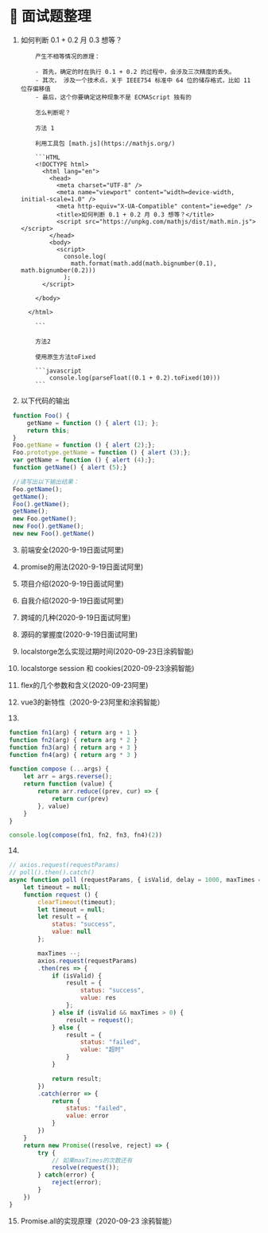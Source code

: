 <!--
 * @Author: DuYa
 * @LastEditors: DuYa
 -->

# 💯 面试题整理

1.  如何判断 0.1 + 0.2 月 0.3 想等？

            产生不相等情况的原理：

            - 首先，确定的时在执行 0.1 + 0.2 的过程中，会涉及三次精度的丢失。
            - 其次， 涉及一个技术点，关于 IEEE754 标准中 64 位的储存格式，比如 11 位存偏移值
            - 最后，这个你要确定这种现象不是 ECMAScript 独有的

            怎么判断呢？

            方法 1

            利用工具包 [math.js](https://mathjs.org/)

            ```HTML
            <!DOCTYPE html>
              <html lang="en">
                <head>
                  <meta charset="UTF-8" />
                  <meta name="viewport" content="width=device-width, initial-scale=1.0" />
                  <meta http-equiv="X-UA-Compatible" content="ie=edge" />
                  <title>如何判断 0.1 + 0.2 月 0.3 想等？</title>
                  <script src="https://unpkg.com/mathjs/dist/math.min.js"></script>
                </head>
                <body>
                  <script>
                    console.log(
                      math.format(math.add(math.bignumber(0.1), math.bignumber(0.2)))
                    );
              </script>

            </body>

          </html>

            ```

            方法2

            使用原生方法toFixed

            ```javascript
                console.log(parseFloat((0.1 + 0.2).toFixed(10)))
            ```
2. 以下代码的输出
```javascript
 function Foo() {
     getName = function () { alert (1); };
     return this;
 }
 Foo.getName = function () { alert (2);};
 Foo.prototype.getName = function () { alert (3);};
 var getName = function () { alert (4);};
 function getName() { alert (5);}

 //请写出以下输出结果：
 Foo.getName();
 getName();
 Foo().getName();
 getName();
 new Foo.getName();
 new Foo().getName();
 new new Foo().getName()
```

3. 前端安全(2020-9-19日面试阿里)

4. promise的用法(2020-9-19日面试阿里)

5. 项目介绍(2020-9-19日面试阿里)

6. 自我介绍(2020-9-19日面试阿里)

7. 跨域的几种(2020-9-19日面试阿里)

8. 源码的掌握度(2020-9-19日面试阿里)

9. localstorge怎么实现过期时间(2020-09-23日涂鸦智能)

10. localstorge session 和 cookies(2020-09-23涂鸦智能)

11. flex的几个参数和含义(2020-09-23阿里)

12. vue3的新特性（2020-9-23阿里和涂鸦智能）

13.
```javascript
function fn1(arg) { return arg + 1 }
function fn2(arg) { return arg * 2 }
function fn3(arg) { return arg + 3 }
function fn4(arg) { return arg * 3 }

function compose (...args) {
    let arr = args.reverse();
    return function (value) {
        return arr.reduce((prev, cur) => {
            return cur(prev)
        }, value)
    }
}

console.log(compose(fn1, fn2, fn3, fn4)(2))
``` 

14.
```js
// axios.request(requestParams)
// poll().then().catch()
async function poll (requestParams, { isValid, delay = 1000, maxTimes = 1 }) {
    let timeout = null;
    function request () {
        clearTimeout(timeout);
        let timeout = null;
        let result = {
            status: "success",
            value: null
        };

        maxTimes --;
        axios.request(requestParams)
        .then(res => {
            if (isValid) {
                result = {
                    status: "success",
                    value: res
                };
            } else if (isValid && maxTimes > 0) {
                result = request();
            } else {
                result = {
                    status: "failed",
                    value: "超时"
                }
            }

            return result;
        })
        .catch(error => {
            return {
                status: "failed",
                value: error
            }
        })
    }
    return new Promise((resolve, reject) => {
        try {
            // 如果maxTimes的次数还有
            resolve(request());
        } catch(error) {
            reject(error);
        }
    })
}

```
15. Promise.all的实现原理（2020-09-23 涂鸦智能）
